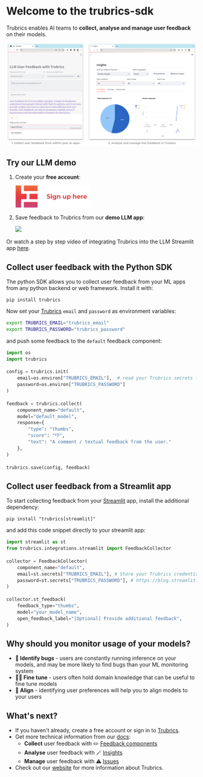 # Welcome to the trubrics-sdk

Trubrics enables AI teams to **collect, analyse and manage user feedback** on their models.

<img src="./assets/trubrics-example.png"  width="800">

## Try our LLM demo

1. Create your **free account**:

    [<img src="./assets/sign_up.png"  width="200">](https://trubrics.streamlit.app/)

2. Save feedback to Trubrics from our **demo LLM app**:

    [<img src="https://static.streamlit.io/badges/streamlit_badge_black_white.svg"  width="200">](https://trubrics-llm-example.streamlit.app/)

Or watch a step by step video of integrating Trubrics into the LLM Streamlit app [here](https://www.youtube.com/watch?v=2Qt54qGwIdQ).

## Collect user feedback with the Python SDK

The python SDK allows you to collect user feedback from your ML apps from any python backend or web framework. Install it with:

```console
pip install trubrics
```

Now set your [Trubrics](https://trubrics.streamlit.app/) `email` and `password` as environment variables:

```bash
export TRUBRICS_EMAIL="trubrics_email"
export TRUBRICS_PASSWORD="trubrics_password"
```

and push some feedback to the `default` feedback component:

```python
import os
import trubrics

config = trubrics.init(
    email=os.environ["TRUBRICS_EMAIL"],  # read your Trubrics secrets from environment variables
    password=os.environ["TRUBRICS_PASSWORD"]
)

feedback = trubrics.collect(
    component_name="default",
    model="default_model",
    response={
        "type": "thumbs",
        "score": "👎",
        "text": "A comment / textual feedback from the user."
    },
)

trubrics.save(config, feedback)
```

## Collect user feedback from a Streamlit app

To start collecting feedback from your [Streamlit](https://streamlit.io/) app, install the additional dependency:

```console
pip install "trubrics[streamlit]"
```

and add this code snippet directly to your streamlit app:

```python
import streamlit as st
from trubrics.integrations.streamlit import FeedbackCollector

collector = FeedbackCollector(
    component_name="default",
    email=st.secrets["TRUBRICS_EMAIL"], # Store your Trubrics credentials in st.secrets:
    password=st.secrets["TRUBRICS_PASSWORD"], # https://blog.streamlit.io/secrets-in-sharing-apps/
)

collector.st_feedback(
    feedback_type="thumbs",
    model="your_model_name",
    open_feedback_label="[Optional] Provide additional feedback",
)
```

## Why should you monitor usage of your models?

- **🚨 Identify bugs** - users are constantly running inference on your models, and may be more likely to find bugs than your ML monitoring system
- **🧑‍💻️ Fine tune** - users often hold domain knowledge that can be useful to fine tune models
- **👥 Align** - identifying user preferences will help you to align models to your users

## What's next?

- If you haven't already, create a free account or sign in to [Trubrics](https://trubrics.streamlit.app/).
- Get more technical information from our [docs](trubrics.github.io/trubrics-sdk/):
    - **Collect** user feedback with ✏️ [Feedback components](https://trubrics.github.io/trubrics-sdk/trubrics_platform/feedback_components/)
    - **Analyse** user feedback with 🪄 [Insights](https://trubrics.github.io/trubrics-sdk/trubrics_platform/insights/)
    - **Manage** user feedback with ⚠️ [Issues](https://trubrics.github.io/trubrics-sdk/trubrics_platform/issues/)
- Check out our [website](https://www.trubrics.com/home) for more information about Trubrics.
